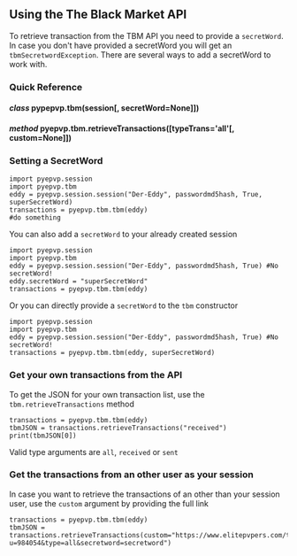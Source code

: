 Using the The Black Market API
---
To retrieve transaction from the TBM API you need to provide a `secretWord`. In case you don't have provided a secretWord you will get an `tbmSecretwordException`.
There are several ways to add a secretWord to work with.

### Quick Reference
#### *class* **pypepvp.tbm**(session[, secretWord=None]])
#### *method* **pyepvp.tbm.retrieveTransactions**([typeTrans='all'[, custom=None]])

### Setting a SecretWord

    import pyepvp.session
    import pyepvp.tbm
    eddy = pyepvp.session.session("Der-Eddy", passwordmd5hash, True, superSecretWord)
    transactions = pyepvp.tbm.tbm(eddy)
    #do something

You can also add a `secretWord` to your already created session

    import pyepvp.session
    import pyepvp.tbm
    eddy = pyepvp.session.session("Der-Eddy", passwordmd5hash, True) #No secretWord!
    eddy.secretWord = "superSecretWord"
    transactions = pyepvp.tbm.tbm(eddy)

Or you can directly provide a `secretWord` to the `tbm` constructor

    import pyepvp.session
    import pyepvp.tbm
    eddy = pyepvp.session.session("Der-Eddy", passwordmd5hash, True) #No secretWord!
    transactions = pyepvp.tbm.tbm(eddy, superSecretWord)

### Get your own transactions from the API

To get the JSON for your own transaction list, use the `tbm.retrieveTransactions` method

    transactions = pyepvp.tbm.tbm(eddy)
    tbmJSON = transactions.retrieveTransactions("received")
    print(tbmJSON[0])

Valid type arguments are `all`, `received` or `sent`

### Get the transactions from an other user as your session

In case you want to retrieve the transactions of an other than your session user, use the `custom` argument by providing the full link

    transactions = pyepvp.tbm.tbm(eddy)
    tbmJSON = transactions.retrieveTransactions(custom="https://www.elitepvpers.com/theblackmarket/api/transactions.php?u=984054&type=all&secretword=secretword")

